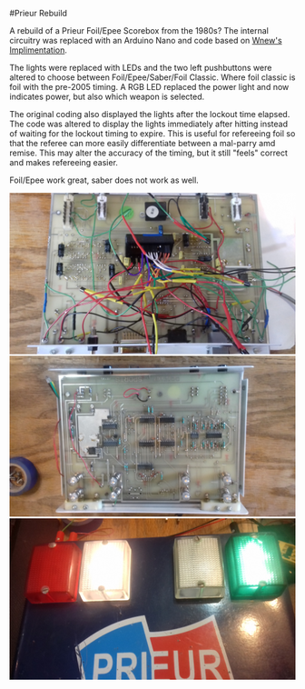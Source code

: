 #Prieur Rebuild

A rebuild of a Prieur Foil/Epee Scorebox from the 1980s? The internal circuitry was replaced with an Arduino Nano and code based on [Wnew's Implimentation](https://github.com/wnew/fencing_scoring_box).

The lights were replaced with LEDs and the two left pushbuttons were altered to choose between Foil/Epee/Saber/Foil Classic. Where foil classic is foil with the pre-2005 timing. A RGB LED replaced the power light and now indicates power, but also which weapon is selected.

The original coding also displayed the lights after the lockout time elapsed. The code was altered to display the lights immediately after hitting instead of waiting for the lockout timing to expire. This is useful for refereeing foil so that the referee can more easily differentiate between a mal-parry amd remise. This may alter the accuracy of the timing, but it still "feels" correct and makes refereeing easier.

Foil/Epee work great, saber does not work as well.

<img src="Prieur Bottom of Circuit Board.jpg">

<img src="Prieur Top of Circuit Board.jpg">

<img src="Prieur Scoring Box.jpg">
